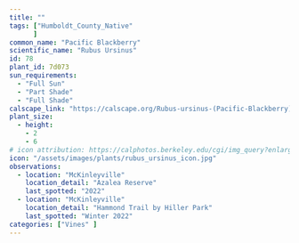 ```yaml
---
title: ""
tags: ["Humboldt_County_Native"
      ]
common_name: "Pacific Blackberry"
scientific_name: "Rubus Ursinus"
id: 78
plant_id: 7d073
sun_requirements:
  - "Full Sun"
  - "Part Shade"
  - "Full Shade"
calscape_link: "https://calscape.org/Rubus-ursinus-(Pacific-Blackberry)"
plant_size:
  - height: 
    - 2
    - 6
# icon attribution: https://calphotos.berkeley.edu/cgi/img_query?enlarge=0000+0000+1108+0795
icon: "/assets/images/plants/rubus_ursinus_icon.jpg"
observations: 
  - location: "McKinleyville"
    location_detail: "Azalea Reserve"
    last_spotted: "2022"
  - location: "McKinleyville"
    location_detail: "Hammond Trail by Hiller Park" 
    last_spotted: "Winter 2022"
categories: ["Vines" ]
---
```



